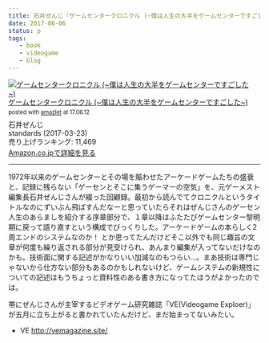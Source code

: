 ```yaml
---
title: 石井ぜんじ『ゲームセンタークロニクル (~僕は人生の大半をゲームセンターですごした~)』を読んだ
date: 2017-06-06
status: p
tags:
   - book
   - videogame
   - blog
---
```


<div class="amazlet-box" style="margin-bottom:0px;"><div class="amazlet-image" style="float:left;margin:0px 12px 1px 0px;"><a href="http://www.amazon.co.jp/exec/obidos/ASIN/4866360445/dotimpact-22/ref=nosim/" name="amazletlink" target="_blank"><img src="https://images-fe.ssl-images-amazon.com/images/I/51Kk75xswmL._SL160_.jpg" alt="ゲームセンタークロニクル (~僕は人生の大半をゲームセンターですごした~)" style="border: none;" /></a></div><div class="amazlet-info" style="line-height:120%; margin-bottom: 10px"><div class="amazlet-name" style="margin-bottom:10px;line-height:120%"><a href="http://www.amazon.co.jp/exec/obidos/ASIN/4866360445/dotimpact-22/ref=nosim/" name="amazletlink" target="_blank">ゲームセンタークロニクル (~僕は人生の大半をゲームセンターですごした~)</a><div class="amazlet-powered-date" style="font-size:80%;margin-top:5px;line-height:120%">posted with <a href="http://www.amazlet.com/" title="amazlet" target="_blank">amazlet</a> at 17.06.12</div></div><div class="amazlet-detail">石井ぜんじ <br />standards (2017-03-23)<br />売り上げランキング: 11,469<br /></div><div class="amazlet-sub-info" style="float: left;"><div class="amazlet-link" style="margin-top: 5px"><a href="http://www.amazon.co.jp/exec/obidos/ASIN/4866360445/dotimpact-22/ref=nosim/" name="amazletlink" target="_blank">Amazon.co.jpで詳細を見る</a></div></div></div><div class="amazlet-footer" style="clear: left"></div></div>

---

1972年以来のゲームセンターとその場を賑わせたアーケードゲームたちの盛衰と、記録に残らない「ゲーセンとそこに集うゲーマーの空気」を、元ゲーメスト編集長石井ぜんじさんが綴った回顧録。最初から読んでてクロニクルというタイトルなのにずいぶん飛ばすんだなーと思っていたらそれはぜんじさんのゲーセン人生のあらましを紹介する序章部分で、１章以降はふたたびゲームセンター黎明期に戻って語り直すという構成でびっくりした。アーケードゲームの本らしく2周エンドのシステムなのか！ とか思ってたんだけどそこ以外でも同じ趣旨の文章が何度も繰り返される部分が見受けられ、あんまり編集が入ってないだけなのかも。技術面に関する記述がかなりいい加減なのもつらい…。まあ技術は専門じゃないから仕方ない部分もあるのかもしれないけど、ゲームシステムの新規性についての記述はもうちょっと資料性のある書き方になってたほうがよかったのでは。

帯にぜんじさんが主宰するビデオゲーム研究雑誌「VE(Videogame Exploer)」が五月に立ち上がると書かれていたんだけど、まだ始まってないみたい。

   - VE http://vemagazine.site/
